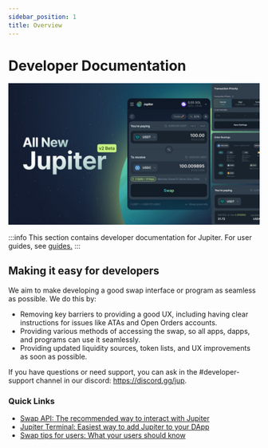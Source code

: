 ```yaml
---
sidebar_position: 1
title: Overview
---
```


# Developer Documentation
![jup_v2.jpeg](../static/img/jup_v2.jpeg)

:::info
This section contains developer documentation for Jupiter. For user guides, see [guides.](/guides)
:::

## Making it easy for developers

We aim to make developing a good swap interface or program as seamless as possible. We do this by:

- Removing key barriers to providing a good UX, including having clear instructions for issues like ATAs and Open Orders accounts.
- Providing various methods of accessing the swap, so all apps, dapps, and programs can use it seamlessly.
- Providing updated liquidity sources, token lists, and UX improvements as soon as possible.

If you have questions or need support, you can ask in the #developer-support channel in our discord:  https://discord.gg/jup.


### Quick Links
- [Swap API: The recommended way to interact with Jupiter](/docs/apis/swap-api)
- [Jupiter Terminal: Easiest way to add Jupiter to your DApp](/docs/web-integration/jupiter-terminal)
- [Swap tips for users: What your users should know](/guides/swap-tips)
